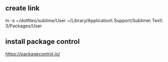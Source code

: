 ## create link
ln -s ~/dotfiles/sublime/User ~/Library/Application\ Support/Sublime\ Text\ 3/Packages/User

## install package control
https://packagecontrol.io/
